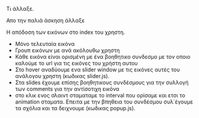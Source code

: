 Τι άλλαξε.

Απο την παλιά άσκηση άλλαξε

Η απόδοση των εικόνων στο index του χρηστη.
- Μόνο τελευταία εικόνα
- Γρουπ εικόνων με ανά ακόλουθω χρηστη
- Κάθε εικόνα είναι ορισμένη με ένα βοηθητικο συνδεσμο με τον οποιο καλούμε το url για τις εικόνες του χρήστη αυτου
- Στο hover αναδύουμε ενα slider window με τις εικόνες αυτές του ανάλογου χρηστη (κωδικας slider.js).
- Στα slides έχουμε επίσης βοηθητικους συνδέσμους για την συλλογή των comments για την αντίσοτιχη εικόνα
- στο κλικ ενος σλαιντ σταματαμε το interval που ορίσαμε και ετσι το animation σταματα. Επειτα με την βπηθεια του συνδέσμου συλ΄έγουμε τα σχόλια και τα δειχνουμε  (κωδικας popup.js).